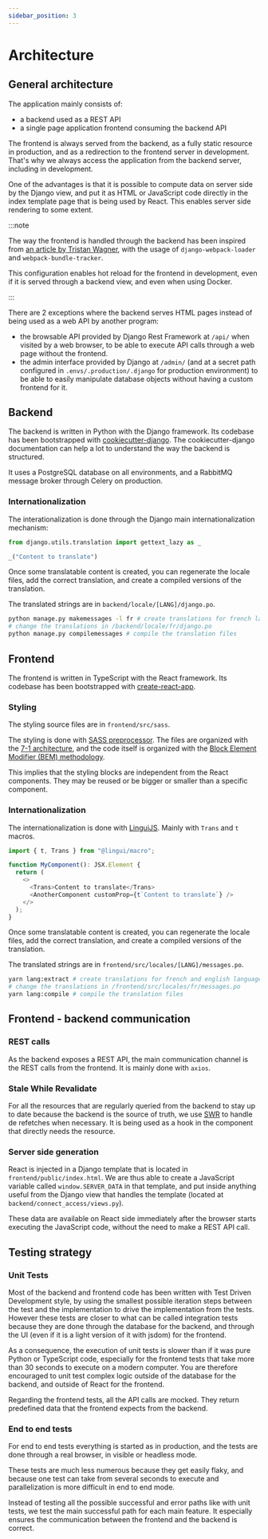 ```yaml
---
sidebar_position: 3
---
```


# Architecture

## General architecture

The application mainly consists of:

- a backend used as a REST API
- a single page application frontend consuming the backend API

The frontend is always served from the backend, as a fully static resource in production, and as a redirection to the frontend server in development. That's why we always access the application from the backend server, including in development.

One of the advantages is that it is possible to compute data on server side by the Django view, and put it as HTML or JavaScript code directly in the index template page that is being used by React. This enables server side rendering to some extent.

:::note

The way the frontend is handled through the backend has been inspired from [an article by Tristan Wagner](https://medium.com/@twagner000/django-create-react-app-without-ejecting-958251af362c), with the usage of `django-webpack-loader` and `webpack-bundle-tracker`.

This configuration enables hot reload for the frontend in development, even if it is served through a backend view, and even when using Docker.

:::

There are 2 exceptions where the backend serves HTML pages instead of being used as a web API by another program:

- the browsable API provided by Django Rest Framework at `/api/` when visited by a web browser, to be able to execute API calls through a web page without the frontend.
- the admin interface provided by Django at `/admin/` (and at a secret path configured in `.envs/.production/.django` for production environment) to be able to easily manipulate database objects without having a custom frontend for it.

## Backend

The backend is written in Python with the Django framework. Its codebase has been bootstrapped with [cookiecutter-django](https://github.com/cookiecutter/cookiecutter-django). The cookiecutter-django documentation can help a lot to understand the way the backend is structured.

It uses a PostgreSQL database on all environments, and a RabbitMQ message broker through Celery on production.

### Internationalization

The interationalization is done through the Django main internationalization mechanism:

```python
from django.utils.translation import gettext_lazy as _

_("Content to translate")
```

Once some translatable content is created, you can regenerate the locale files, add the correct translation, and create a compiled versions of the translation.

The translated strings are in `backend/locale/[LANG]/django.po`.

```bash
python manage.py makemessages -l fr # create translations for french language
# change the translations in /backend/locale/fr/django.po
python manage.py compilemessages # compile the translation files
```

## Frontend

The frontend is written in TypeScript with the React framework. Its codebase has been bootstrapped with [create-react-app](https://create-react-app.dev/).

### Styling

The styling source files are in `frontend/src/sass`.

The styling is done with [SASS preprocessor](https://sass-lang.com/). The files are organized with the [7-1 architecture](https://kiranworkspace.com/sass-architecture/), and the code itself is organized with the [Block Element Modifier (BEM) methodology](http://getbem.com/).

This implies that the styling blocks are independent from the React components. They may be reused or be bigger or smaller than a specific component.

### Internationalization

The internationalization is done with [LinguiJS](https://lingui.js.org/). Mainly with `Trans` and `t` macros.

```typescript
import { t, Trans } from "@lingui/macro";

function MyComponent(): JSX.Element {
  return (
    <>
      <Trans>Content to translate</Trans>
      <AnotherComponent customProp={t`Content to translate`} />
    </>
  );
}
```

Once some translatable content is created, you can regenerate the locale files, add the correct translation, and create a compiled versions of the translation.

The translated strings are in `frontend/src/locales/[LANG]/messages.po`.

```bash
yarn lang:extract # create translations for french and english languages
# change the translations in /frontend/src/locales/fr/messages.po
yarn lang:compile # compile the translation files
```

## Frontend - backend communication

### REST calls

As the backend exposes a REST API, the main communication channel is the REST calls from the frontend. It is mainly done with `axios`.

### Stale While Revalidate

For all the resources that are regularly queried from the backend to stay up to date because the backend is the source of truth, we use [SWR](https://swr.vercel.app/) to handle de refetches when necessary. It is being used as a hook in the component that directly needs the resource.

### Server side generation

React is injected in a Django template that is located in `frontend/public/index.html`. We are thus able to create a JavaScript variable called `window.SERVER_DATA` in that template, and put inside anything useful from the Django view that handles the template (located at `backend/connect_access/views.py`).

These data are available on React side immediately after the browser starts executing the JavaScript code, without the need to make a REST API call.

## Testing strategy

### Unit Tests

Most of the backend and frontend code has been written with Test Driven Development style, by using the smallest possible iteration steps between the test and the implementation to drive the implementation from the tests. However these tests are closer to what can be called integration tests because they are done through the database for the backend, and through the UI (even if it is a light version of it with jsdom) for the frontend.

As a consequence, the execution of unit tests is slower than if it was pure Python or TypeScript code, especially for the frontend tests that take more than 30 seconds to execute on a modern computer. You are therefore encouraged to unit test complex logic outside of the database for the backend, and outside of React for the frontend.

Regarding the frontend tests, all the API calls are mocked. They return predefined data that the frontend expects from the backend.

### End to end tests

For end to end tests everything is started as in production, and the tests are done through a real browser, in visible or headless mode.

These tests are much less numerous because they get easily flaky, and because one test can take from several seconds to execute and parallelization is more difficult in end to end mode.

Instead of testing all the possible successful and error paths like with unit tests, we test the main successful path for each main feature. It especially ensures the communication between the frontend and the backend is correct.
